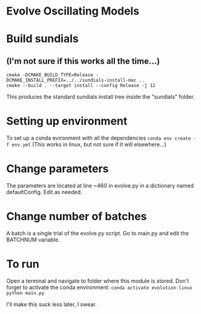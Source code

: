 # Evolve Oscillating Models

# Build sundials 
## (I'm not sure if this works all the time...)

    cmake -DCMAKE_BUILD_TYPE=Release -DCMAKE_INSTALL_PREFIX=../../sundials-install-mac ..
    cmake --build . --target install --config Release -j 12

This produces the standard sundials install tree inside the "sundials" folder.

# Setting up environment
To set up a conda evironment with all the dependencies
```conda env create -f env.yml```
(This works in linux, but not sure if it will elsewhere...)

# Change parameters
The parameters are located at line ~460 in evolve.py in a dictionary named defaultConfig. Edit as needed.

# Change number of batches
A batch is a single trial of the evolve.py script. Go to main.py and edit the BATCHNUM variable.

# To run
Open a terminal and navigate to folder where this module is stored. 
Don't forget to activate the conda environment: ```conda activate evolution-linux```
```python main.py```

I'll make this suck less later, I swear. 


